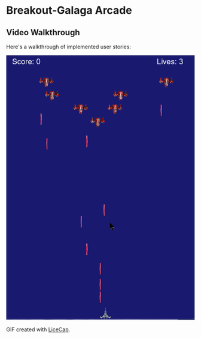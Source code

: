 # Breakout-Galaga Arcade


## Video Walkthrough

Here's a walkthrough of implemented user stories:

<img src='breakoutDemo.gif' title='Video Walkthrough' width='' alt='Video Walkthrough' />

GIF created with [LiceCap](http://www.cockos.com/licecap/).
